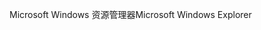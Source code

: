 <span data-ttu-id="c5c3c-101">Microsoft Windows 资源管理器</span><span class="sxs-lookup"><span data-stu-id="c5c3c-101">Microsoft Windows Explorer</span></span>
